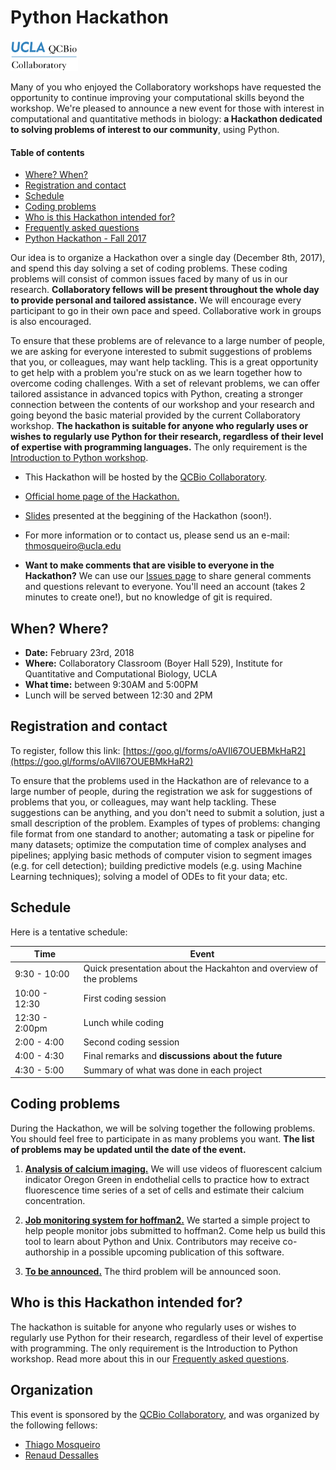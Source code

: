 # Python Hackathon

<img src="Resources/qcbCollaboratory_logo.png" height="50"/>

Many of you who enjoyed the Collaboratory workshops have requested the opportunity to continue improving your computational skills beyond the workshop. We're pleased to announce a new event for those with interest in computational and quantitative methods in biology: **a Hackathon dedicated to solving problems of interest to our community**, using Python.

#### Table of contents
- [Where? When?](#when-where)
- [Registration and contact](#registration-and-contact)
- [Schedule](#schedule)
- [Coding problems](#coding-problems)
- [Who is this Hackathon intended for?](#who-is-this-hackathon-intended-for)
- [Frequently asked questions](./Materials_Resources/FAQ.md)
- [Python Hackathon - Fall 2017](https://github.com/QCB-Collaboratory/Python-Hackathon-Fall2017)

Our idea is to organize a Hackathon over a single day (December 8th, 2017), and spend this day solving a set of coding problems. These coding problems will consist of common issues faced by many of us in our research. **Collaboratory fellows will be present throughout the whole day to provide personal and tailored assistance.** We will encourage every participant to go in their own pace and speed. Collaborative work in groups is also encouraged.

To ensure that these problems are of relevance to a large number of people, we are asking for everyone interested to submit suggestions of problems that you, or colleagues, may want help tackling. This is a great opportunity to get help with a problem you're stuck on as we learn together how to overcome coding challenges. With a set of relevant problems, we can offer tailored assistance in advanced topics with Python, creating a stronger connection between the contents of our workshop and your research and going beyond the basic material provided by the current Collaboratory workshop. **The hackathon is suitable for anyone who regularly uses or wishes to regularly use Python for their research, regardless of their level of expertise with programming languages.** The only requirement is the [Introduction to Python workshop](https://qcb.ucla.edu/collaboratory/workshops/collaboratory-workshop-9/).


* This Hackathon will be hosted by the [QCBio Collaboratory](https://qcb.ucla.edu/collaboratory/).

* [Official home page of the Hackathon.](https://qcb.ucla.edu/collaboratory/hackathon)

* [Slides](./) presented at the beggining of the Hackathon (soon!).

* For more information or to contact us, please send us an e-mail: thmosqueiro@ucla.edu

* **Want to make comments that are visible to everyone in the Hackathon?** We can use our [Issues page](https://github.com/QCB-Collaboratory/Python-Hackathon-Winter2018/issues) to share general comments and questions relevant to everyone. You'll need an account (takes 2 minutes to create one!), but no knowledge of git is required.



## When? Where?

* **Date:** February 23rd, 2018
* **Where:** Collaboratory Classroom (Boyer Hall 529),
Institute for Quantitative and Computational Biology, UCLA
* **What time:** between 9:30AM and 5:00PM
* Lunch will be served between 12:30 and 2PM


## Registration and contact

To register, follow this link: [https://goo.gl/forms/oAVIl67OUEBMkHaR2](https://goo.gl/forms/oAVIl67OUEBMkHaR2)

To ensure that the problems used in the Hackathon are of relevance to a large number of people, during the registration we ask for suggestions of problems that you, or colleagues, may want help tackling. These suggestions can be anything, and you don't need to submit a solution, just a small description of the problem. Examples of types of problems: changing file format from one standard to another; automating a task or pipeline for many datasets; optimize the computation time of complex analyses and pipelines; applying basic methods of computer vision to segment images (e.g. for cell detection); building predictive models (e.g. using Machine Learning techniques); solving a model of ODEs to fit your data; etc.


## Schedule

Here is a tentative schedule:

Time           | Event
---------------|------
9:30 - 10:00   | Quick presentation about the Hackahton and overview of the problems
10:00 - 12:30  | First coding session
12:30 - 2:00pm | Lunch while coding
2:00 - 4:00    | Second coding session
4:00 - 4:30    | Final remarks and **discussions about the future**
4:30 - 5:00    | Summary of what was done in each project


## Coding problems

During the Hackathon, we will be solving together the following problems. You should feel free to participate in as many problems you want. **The list of problems may be updated until the date of the event.**

1. [**Analysis of calcium imaging.**](./Resources/Problem-1/Readme.md) We will use videos of fluorescent calcium indicator Oregon Green in endothelial cells to practice how to extract fluorescence time series of a set of cells and estimate their calcium concentration.

2. [**Job monitoring system for hoffman2.**](./) We started a simple project to help people monitor jobs submitted to hoffman2. Come help us build this tool to learn about Python and Unix. Contributors may receive co-authorship in a possible upcoming publication of this software.

3. [**To be announced.**](./) The third problem will be announced soon.



## Who is this Hackathon intended for?

The hackathon is suitable for anyone who regularly uses or wishes to regularly use Python for their research, regardless of their level of expertise with programming. The only requirement is the Introduction to Python workshop. Read more about this in our [Frequently asked questions](./Resources/FAQ.md).


## Organization

This event is sponsored by the [QCBio Collaboratory](https://qcb.ucla.edu/collaboratory/), and was organized by the following fellows:

* [Thiago Mosqueiro](http://thmosqueiro.vandroiy.com/)
* [Renaud Dessalles](https://dessalles.github.io/)
